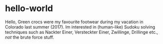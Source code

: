 # hello-world
Hello,
Green crocs were my favourite footwear during my vacation in Colorado last summer (2017).
Im interested in (human-like) Sudoku solving techniques such as Nackter Einer, Versteckter Einer, Zwillinge, Drillinge etc., *not* the brute force stuff. 
